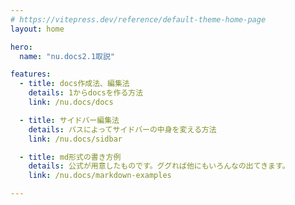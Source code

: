 ```yaml
---
# https://vitepress.dev/reference/default-theme-home-page
layout: home

hero:
  name: "nu.docs2.1取説"

features:
  - title: docs作成法、編集法
    details: 1からdocsを作る方法
    link: /nu.docs/docs

  - title: サイドバー編集法
    details: パスによってサイドバーの中身を変える方法
    link: /nu.docs/sidbar

  - title: md形式の書き方例
    details: 公式が用意したものです。ググれば他にもいろんなの出てきます。
    link: /nu.docs/markdown-examples

---
```


